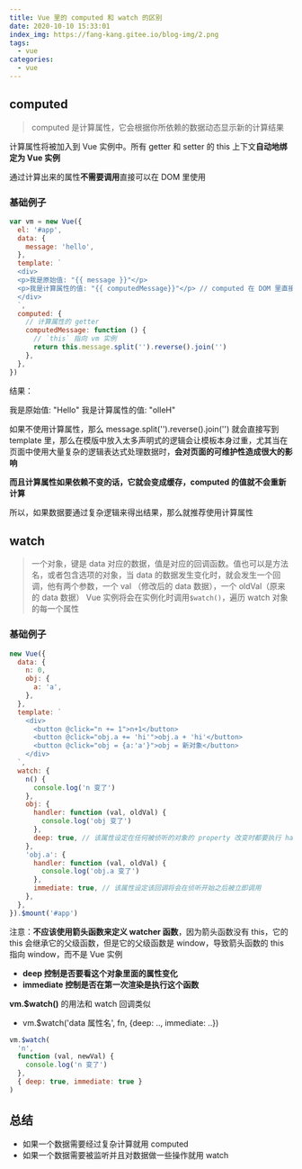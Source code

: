 ```yaml
---
title: Vue 里的 computed 和 watch 的区别
date: 2020-10-10 15:33:01
index_img: https://fang-kang.gitee.io/blog-img/2.png
tags:
  - vue
categories:
  - vue
---
```


## computed

> computed 是计算属性，它会根据你所依赖的数据动态显示新的计算结果

计算属性将被加入到 Vue 实例中。所有 getter 和 setter 的 this 上下文**自动地绑定为 Vue 实例**

通过计算出来的属性**不需要调用**直接可以在 DOM 里使用

### 基础例子

```js
var vm = new Vue({
  el: '#app',
  data: {
    message: 'hello',
  },
  template: `
  <div>
  <p>我是原始值: "{{ message }}"</p>
  <p>我是计算属性的值: "{{ computedMessage}}"</p> // computed 在 DOM 里直接使用不需要调用
  </div>
  `,
  computed: {
    // 计算属性的 getter
    computedMessage: function () {
      // `this` 指向 vm 实例
      return this.message.split('').reverse().join('')
    },
  },
})
```

结果：

我是原始值: "Hello"
我是计算属性的值: "olleH"

如果不使用计算属性，那么 message.split('').reverse().join('') 就会直接写到 template 里，那么在模版中放入太多声明式的逻辑会让模板本身过重，尤其当在页面中使用大量复杂的逻辑表达式处理数据时，**会对页面的可维护性造成很大的影响**

**而且计算属性如果依赖不变的话，它就会变成缓存，computed 的值就不会重新计算**

所以，如果数据要通过复杂逻辑来得出结果，那么就推荐使用计算属性

## watch

> 一个对象，键是 data 对应的数据，值是对应的回调函数。值也可以是方法名，或者包含选项的对象，当 data 的数据发生变化时，就会发生一个回调，他有两个参数，一个 val （修改后的 data 数据），一个 oldVal（原来的 data 数据）
> Vue 实例将会在实例化时调用`$watch()`，遍历 watch 对象的每一个属性

### 基础例子

```js
new Vue({
  data: {
    n: 0,
    obj: {
      a: 'a',
    },
  },
  template: `
    <div>
      <button @click="n += 1">n+1</button>
      <button @click="obj.a += 'hi'">obj.a + 'hi'</button>
      <button @click="obj = {a:'a'}">obj = 新对象</button>
    </div>
  `,
  watch: {
    n() {
      console.log('n 变了')
    },
    obj: {
      handler: function (val, oldVal) {
        console.log('obj 变了')
      },
      deep: true, // 该属性设定在任何被侦听的对象的 property 改变时都要执行 handler 的回调，不论其被嵌套多深
    },
    'obj.a': {
      handler: function (val, oldVal) {
        console.log('obj.a 变了')
      },
      immediate: true, // 该属性设定该回调将会在侦听开始之后被立即调用
    },
  },
}).$mount('#app')
```

注意：**不应该使用箭头函数来定义 watcher 函数**，因为箭头函数没有 this，它的 this 会继承它的父级函数，但是它的父级函数是 window，导致箭头函数的 this 指向 window，而不是 Vue 实例

- **deep 控制是否要看这个对象里面的属性变化**
- **immediate 控制是否在第一次渲染是执行这个函数**

**vm.$watch()** 的用法和 watch 回调类似

- vm.$watch('data 属性名', fn, {deep: .., immediate: ..})

```js
vm.$watch(
  'n',
  function (val, newVal) {
    console.log('n 变了')
  },
  { deep: true, immediate: true }
)
```

## 总结

- 如果一个数据需要经过复杂计算就用 computed
- 如果一个数据需要被监听并且对数据做一些操作就用 watch
